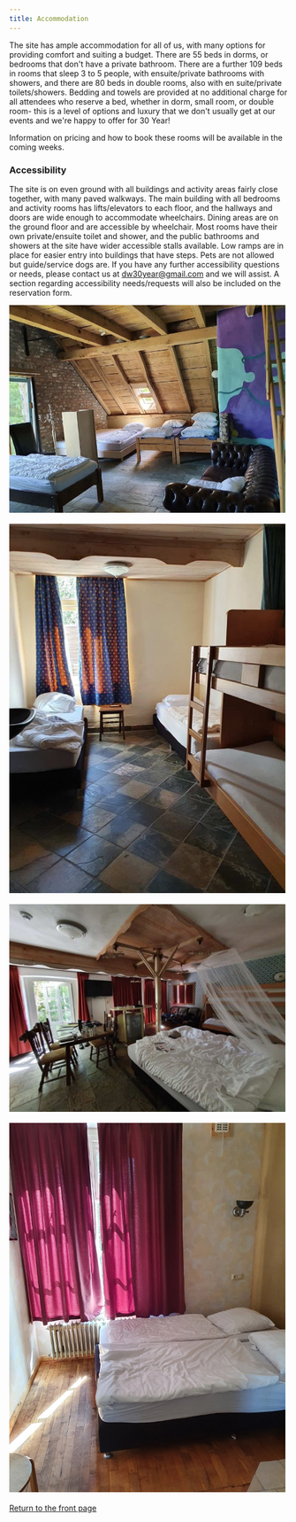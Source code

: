 ```yaml
---
title: Accommodation
---
```


The site has ample accommodation for all of us, with many options for providing comfort and suiting a budget. There are 55 beds in dorms, or bedrooms that don't have a private bathroom. There are a further 109 beds in rooms that sleep 3 to 5 people, with ensuite/private bathrooms with showers, and there are 80 beds in double rooms, also with en suite/private toilets/showers. Bedding and towels are provided at no additional charge for all attendees who reserve a bed, whether in dorm, small room, or double room- this is a level of options and luxury that we don't usually get at our events and we're happy to offer for 30 Year!

Information on pricing and how to book these rooms will be available in the coming weeks.

### Accessibility

The site is on even ground with all buildings and activity areas fairly close together, with many paved walkways.  The main building with all bedrooms and activity rooms has lifts/elevators to each floor, and the hallways and doors are wide enough to accommodate wheelchairs.  Dining areas are on the ground floor and are accessible by wheelchair.  Most rooms have their own private/ensuite toilet and shower, and the public bathrooms and showers at the site have wider accessible stalls available.  Low ramps are in place for easier entry into buildings that have steps.  Pets are not allowed but guide/service dogs are.  If you have any further accessibility questions or needs, please contact us at [dw30year@gmail.com](mailto:dw30year@gmail.com) and we will assist.  A section regarding accessibility needs/requests will also be included on the reservation form.


<div class="text-center">
  <img src="bedroom1.jpg" width="500" class="rounded" alt="A dorm room with multiple beds and a couch">
</div>

<br />

<div class="text-center">
  <img src="bedroom2.jpg" width="500" class="rounded" alt="A dorm room with a bunk bed and single beds">
</div>

<br />

<div class="text-center">
  <img src="bedroom3.jpg" width="500" class="rounded" alt="A luxury room with double bed, table and chairs">
</div>

<br />

<div class="text-center">
  <img src="bedroom4.jpg" width="500" class="rounded" alt="A luxury room with double bed, table and chairs">
</div>

<br />

<div class="text-center">
  <a href="/" class="btn btn-primary">Return to the front page</a>
</div>
